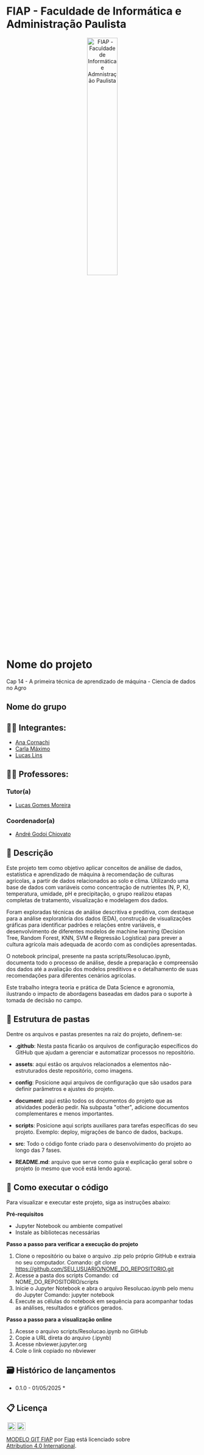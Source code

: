 # FIAP - Faculdade de Informática e Administração Paulista

<p align="center">
<a href= "https://www.fiap.com.br/"><img src="assets/logo-fiap.png" alt="FIAP - Faculdade de Informática e Admnistração Paulista" border="0" width=40% height=40%></a>
</p>

<br>

# Nome do projeto
Cap 14 - A primeira técnica de aprendizado de máquina - Ciencia de dados no Agro

## Nome do grupo

## 👨‍🎓 Integrantes: 
- <a href="https://www.linkedin.com/in/anacornachi/">Ana Cornachi</a>
- <a href="https://www.linkedin.com/in/carlamaximo/">Carla Máximo</a>
- <a href="https://www.linkedin.com/in/lucas-lins-lima/">Lucas Lins</a> 

## 👩‍🏫 Professores:
### Tutor(a) 
- <a href="https://www.linkedin.com/in/lucas-gomes-moreira-15a8452a/">Lucas Gomes Moreira</a>
### Coordenador(a)
- <a href="https://www.linkedin.com/in/andregodoichiovato/">André Godoi Chiovato</a>


## 📜 Descrição

Este projeto tem como objetivo aplicar conceitos de análise de dados, estatística e aprendizado de máquina à recomendação de culturas agrícolas, a partir de dados relacionados ao solo e clima. Utilizando uma base de dados com variáveis como concentração de nutrientes (N, P, K), temperatura, umidade, pH e precipitação, o grupo realizou etapas completas de tratamento, visualização e modelagem dos dados.

Foram exploradas técnicas de análise descritiva e preditiva, com destaque para a análise exploratória dos dados (EDA), construção de visualizações gráficas para identificar padrões e relações entre variáveis, e desenvolvimento de diferentes modelos de machine learning (Decision Tree, Random Forest, KNN, SVM e Regressão Logística) para prever a cultura agrícola mais adequada de acordo com as condições apresentadas.

O notebook principal, presente na pasta scripts/Resolucao.ipynb, documenta todo o processo de análise, desde a preparação e compreensão dos dados até a avaliação dos modelos preditivos e o detalhamento de suas recomendações para diferentes cenários agrícolas.

Este trabalho integra teoria e prática de Data Science e agronomia, ilustrando o impacto de abordagens baseadas em dados para o suporte à tomada de decisão no campo.


## 📁 Estrutura de pastas

Dentre os arquivos e pastas presentes na raiz do projeto, definem-se:

- <b>.github</b>: Nesta pasta ficarão os arquivos de configuração específicos do GitHub que ajudam a gerenciar e automatizar processos no repositório.

- <b>assets</b>: aqui estão os arquivos relacionados a elementos não-estruturados deste repositório, como imagens.

- <b>config</b>: Posicione aqui arquivos de configuração que são usados para definir parâmetros e ajustes do projeto.

- <b>document</b>: aqui estão todos os documentos do projeto que as atividades poderão pedir. Na subpasta "other", adicione documentos complementares e menos importantes.

- <b>scripts</b>: Posicione aqui scripts auxiliares para tarefas específicas do seu projeto. Exemplo: deploy, migrações de banco de dados, backups.

- <b>src</b>: Todo o código fonte criado para o desenvolvimento do projeto ao longo das 7 fases.

- <b>README.md</b>: arquivo que serve como guia e explicação geral sobre o projeto (o mesmo que você está lendo agora).

## 🔧 Como executar o código

Para visualizar e executar este projeto, siga as instruções abaixo:

**Pré-requisitos**
- Jupyter Notebook ou ambiente compatível
- Instale as bibliotecas necessárias

**Passo a passo para verificar a execução do projeto**
1. Clone o repositório ou baixe o arquivo .zip pelo próprio GitHub e extraia no seu computador.
Comando: git clone https://github.com/SEU_USUARIO/NOME_DO_REPOSITORIO.git
2. Acesse a pasta dos scripts
Comando: cd NOME_DO_REPOSITORIO/scripts
3. Inicie o Jupyter Notebook e abra o arquivo Resolucao.ipynb pelo menu do Jupyter
Comando: jupyter notebook
4. Execute as células do notebook em sequência para acompanhar todas as análises, resultados e gráficos gerados.

**Passo a passo para a visualização online**
1. Acesse o arquivo scripts/Resolucao.ipynb no GitHub
2. Copie a URL direta do arquivo (.ipynb)
3. Acesse nbviewer.jupyter.org
4. Cole o link copiado no nbviewer

## 🗃 Histórico de lançamentos

* 0.1.0 - 01/05/2025
    * 

## 📋 Licença

<img style="height:22px!important;margin-left:3px;vertical-align:text-bottom;" src="https://mirrors.creativecommons.org/presskit/icons/cc.svg?ref=chooser-v1"><img style="height:22px!important;margin-left:3px;vertical-align:text-bottom;" src="https://mirrors.creativecommons.org/presskit/icons/by.svg?ref=chooser-v1"><p xmlns:cc="http://creativecommons.org/ns#" xmlns:dct="http://purl.org/dc/terms/"><a property="dct:title" rel="cc:attributionURL" href="https://github.com/agodoi/template">MODELO GIT FIAP</a> por <a rel="cc:attributionURL dct:creator" property="cc:attributionName" href="https://fiap.com.br">Fiap</a> está licenciado sobre <a href="http://creativecommons.org/licenses/by/4.0/?ref=chooser-v1" target="_blank" rel="license noopener noreferrer" style="display:inline-block;">Attribution 4.0 International</a>.</p>


